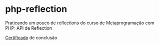 # php-reflection
Praticando um pouco de reflections do curso de Metaprogramação com PHP: API de Reflection

 [Certificado](https://cursos.alura.com.br/certificate/aa628e8c-bc0a-4772-9baf-97326c6db740) de conclusão
